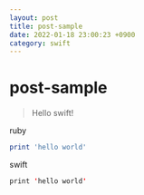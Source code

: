 ```yaml
---
layout: post
title: post-sample
date: 2022-01-18 23:00:23 +0900
category: swift
---
```

# post-sample
> Hello swift!

ruby
```ruby
print 'hello world'
```
swift
```swift
print 'hello world'
```
